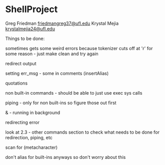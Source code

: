 # ShellProject
Greg Friedman		friedmangreg37@ufl.edu
Krystal Mejia		krystalmejia24@ufl.edu


Things to be done:

sometimes gets some weird errors because tokenizer cuts off at 'r' for some reason - just make clean and try again

redirect output

setting err_msg - some in comments (insertAlias)

quotations

non built-in commands - should be able to just use exec sys calls 

piping - only for non built-ins so figure those out first

& - running in background

redirecting error

look at 2.3 - other commands section to check what needs to be done for redirection, piping, etc

scan for \(metacharacter)

don't alias for built-ins anyways so don't worry about this